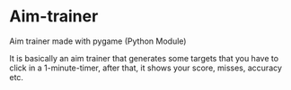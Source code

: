 # Aim-trainer
Aim trainer made with pygame (Python Module)

It is basically an aim trainer that generates some targets that you have to click in a 1-minute-timer, after that, it shows your score, misses, accuracy etc.
